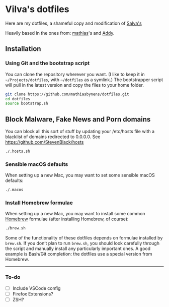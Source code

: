# Vilva's dotfiles

Here are my dotfiles, a shameful copy and modification of [Salva's](https://github.com/saruba/dotfiles) 

Heavily based in the ones from: [mathias](https://github.com/mathiasbynens/dotfiles/)'s and [Addy](https://github.com/addyosmani/dotfiles).


## Installation

### Using Git and the bootstrap script

You can clone the repository wherever you want. (I like to keep it in `~/Projects/dotfiles`, with `~/dotfiles` as a symlink.) The bootstrapper script will pull in the latest version and copy the files to your home folder.

```bash
git clone https://github.com/mathiasbynens/dotfiles.git
cd dotfiles
source bootstrap.sh
```

## Block Malware, Fake News and Porn domains

You can block all this sort of stuff by updating your /etc/hosts file with a blacklist of domains redirected to 0.0.0.0. See https://github.com/StevenBlack/hosts

```bash
./.hosts.sh
```

### Sensible macOS defaults

When setting up a new Mac, you may want to set some sensible macOS defaults:

```bash
./.macos
```

### Install Homebrew formulae

When setting up a new Mac, you may want to install some common [Homebrew](https://brew.sh/) formulae (after installing Homebrew, of course):

```bash
./brew.sh
```

Some of the functionality of these dotfiles depends on formulae installed by `brew.sh`. If you don’t plan to run `brew.sh`, you should look carefully through the script and manually install any particularly important ones. A good example is Bash/Git completion: the dotfiles use a special version from Homebrew.

--------

### To-do

-[ ] Include VSCode config
-[ ] Firefox Extensions?
-[ ] ZSH?